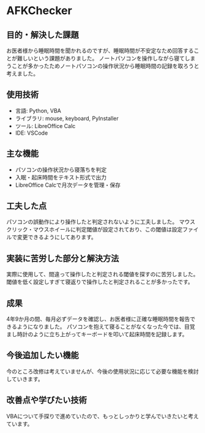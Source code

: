 # AFKChecker
## 目的・解決した課題
お医者様から睡眠時間を聞かれるのですが、睡眠時間が不安定なため回答することが難しいという課題がありました。
ノートパソコンを操作しながら寝てしまうことが多かったためノートパソコンの操作状況から睡眠時間の記録を取ろうと考えました。
## 使用技術
- 言語: Python, VBA
- ライブラリ: mouse, keyboard, PyInstaller
- ツール: LibreOffice Calc
- IDE: VSCode
## 主な機能
- パソコンの操作状況から寝落ちを判定
- 入眠・起床時間をテキスト形式で出力
- LibreOffice Calcで月次データを管理・保存
## 工夫した点
パソコンの誤動作により操作したと判定されないように工夫しました。
マウスクリック・マウスホイールに判定閾値が設定されており、この閾値は設定ファイルで変更できるようにしてあります。
## 実装に苦労した部分と解決方法
実際に使用して、間違って操作したと判定される閾値を探すのに苦労しました。
閾値を低く設定しすぎて寝返りで操作したと判定されることが多かったです。
## 成果
4年9か月の間、毎月必ずデータを確認し、お医者様に正確な睡眠時間を報告できるようになりました。
パソコンを抱えて寝ることがなくなった今では、目覚まし時計のように立ち上がってキーボードを叩いて起床時間を記録します。
## 今後追加したい機能
今のところ改修は考えていませんが、今後の使用状況に応じて必要な機能を検討していきます。
## 改善点や学びたい技術
VBAについて手探りで進めていたので、もっとしっかりと学んでいきたいと考えています。
